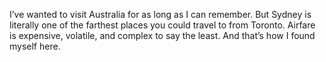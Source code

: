 I’ve wanted to visit Australia for as long as I can remember. But Sydney is literally one of the farthest places you could travel to from Toronto. Airfare is expensive, volatile, and complex to say the least. And that’s how I found myself here. 
